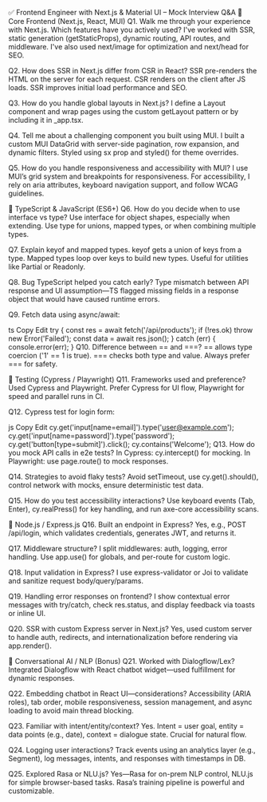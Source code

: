 ✅ Frontend Engineer with Next.js & Material UI – Mock Interview Q&A
🧠 Core Frontend (Next.js, React, MUI)
Q1. Walk me through your experience with Next.js. Which features have you actively used?
I've worked with SSR, static generation (getStaticProps), dynamic routing, API routes, and middleware. I've also used next/image for optimization and next/head for SEO.

Q2. How does SSR in Next.js differ from CSR in React?
SSR pre-renders the HTML on the server for each request. CSR renders on the client after JS loads. SSR improves initial load performance and SEO.

Q3. How do you handle global layouts in Next.js?
I define a Layout component and wrap pages using the custom getLayout pattern or by including it in \_app.tsx.

Q4. Tell me about a challenging component you built using MUI.
I built a custom MUI DataGrid with server-side pagination, row expansion, and dynamic filters. Styled using sx prop and styled() for theme overrides.

Q5. How do you handle responsiveness and accessibility with MUI?
I use MUI’s grid system and breakpoints for responsiveness. For accessibility, I rely on aria attributes, keyboard navigation support, and follow WCAG guidelines.

🧩 TypeScript & JavaScript (ES6+)
Q6. How do you decide when to use interface vs type?
Use interface for object shapes, especially when extending. Use type for unions, mapped types, or when combining multiple types.

Q7. Explain keyof and mapped types.
keyof gets a union of keys from a type. Mapped types loop over keys to build new types. Useful for utilities like Partial<T> or Readonly<T>.

Q8. Bug TypeScript helped you catch early?
Type mismatch between API response and UI assumption—TS flagged missing fields in a response object that would have caused runtime errors.

Q9. Fetch data using async/await:

ts
Copy
Edit
try {
const res = await fetch('/api/products');
if (!res.ok) throw new Error('Failed');
const data = await res.json();
} catch (err) {
console.error(err);
}
Q10. Difference between == and ===?
== allows type coercion ('1' == 1 is true). === checks both type and value. Always prefer === for safety.

🧪 Testing (Cypress / Playwright)
Q11. Frameworks used and preference?
Used Cypress and Playwright. Prefer Cypress for UI flow, Playwright for speed and parallel runs in CI.

Q12. Cypress test for login form:

js
Copy
Edit
cy.get('input[name=email]').type('user@example.com');
cy.get('input[name=password]').type('password');
cy.get('button[type=submit]').click();
cy.contains('Welcome');
Q13. How do you mock API calls in e2e tests?
In Cypress: cy.intercept() for mocking. In Playwright: use page.route() to mock responses.

Q14. Strategies to avoid flaky tests?
Avoid setTimeout, use cy.get().should(), control network with mocks, ensure deterministic test data.

Q15. How do you test accessibility interactions?
Use keyboard events (Tab, Enter), cy.realPress() for key handling, and run axe-core accessibility scans.

🔧 Node.js / Express.js
Q16. Built an endpoint in Express?
Yes, e.g., POST /api/login, which validates credentials, generates JWT, and returns it.

Q17. Middleware structure?
I split middlewares: auth, logging, error handling. Use app.use() for globals, and per-route for custom logic.

Q18. Input validation in Express?
I use express-validator or Joi to validate and sanitize request body/query/params.

Q19. Handling error responses on frontend?
I show contextual error messages with try/catch, check res.status, and display feedback via toasts or inline UI.

Q20. SSR with custom Express server in Next.js?
Yes, used custom server to handle auth, redirects, and internationalization before rendering via app.render().

💬 Conversational AI / NLP (Bonus)
Q21. Worked with Dialogflow/Lex?
Integrated Dialogflow with React chatbot widget—used fulfillment for dynamic responses.

Q22. Embedding chatbot in React UI—considerations?
Accessibility (ARIA roles), tab order, mobile responsiveness, session management, and async loading to avoid main thread blocking.

Q23. Familiar with intent/entity/context?
Yes. Intent = user goal, entity = data points (e.g., date), context = dialogue state. Crucial for natural flow.

Q24. Logging user interactions?
Track events using an analytics layer (e.g., Segment), log messages, intents, and responses with timestamps in DB.

Q25. Explored Rasa or NLU.js?
Yes—Rasa for on-prem NLP control, NLU.js for simple browser-based tasks. Rasa’s training pipeline is powerful and customizable.
